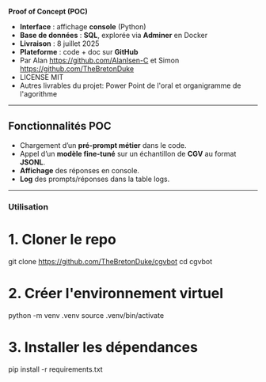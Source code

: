   **Proof of Concept (POC)**
- **Interface** : affichage **console** (Python)
- **Base de données** : **SQL**, explorée via **Adminer** en Docker
- **Livraison** : 8 juillet 2025
- **Plateforme** : code + doc sur **GitHub**
- Par Alan <https://github.com/AlanIsen-C> et Simon <https://github.com/TheBretonDuke>
- LICENSE MIT
- Autres livrables du projet: Power Point de l'oral et organigramme de l'agorithme 

---

## Fonctionnalités POC
- Chargement d’un **pré-prompt métier** dans le code.
- Appel d’un **modèle fine-tuné** sur un échantillon de **CGV** au format **JSONL**.
- **Affichage** des réponses en console.
- **Log** des prompts/réponses dans la table logs.

---

### Utilisation

# 1. Cloner le repo
git clone <https://github.com/TheBretonDuke/cgvbot>
cd cgvbot

# 2. Créer l'environnement virtuel
python -m venv .venv
source .venv/bin/activate

# 3. Installer les dépendances
pip install -r requirements.txt
